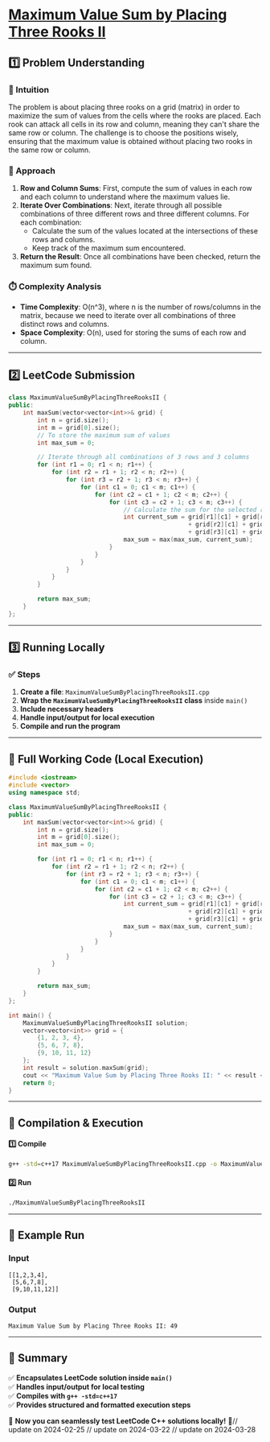 # **[Maximum Value Sum by Placing Three Rooks II](https://leetcode.com/problems/maximum-value-sum-by-placing-three-rooks-ii/description/)**  

## **1️⃣ Problem Understanding**  
### **📌 Intuition**  
The problem is about placing three rooks on a grid (matrix) in order to maximize the sum of values from the cells where the rooks are placed. Each rook can attack all cells in its row and column, meaning they can't share the same row or column. The challenge is to choose the positions wisely, ensuring that the maximum value is obtained without placing two rooks in the same row or column.

### **🚀 Approach**  
1. **Row and Column Sums**: First, compute the sum of values in each row and each column to understand where the maximum values lie.
2. **Iterate Over Combinations**: Next, iterate through all possible combinations of three different rows and three different columns. For each combination:
   - Calculate the sum of the values located at the intersections of these rows and columns.
   - Keep track of the maximum sum encountered.
3. **Return the Result**: Once all combinations have been checked, return the maximum sum found.

### **⏱️ Complexity Analysis**  
- **Time Complexity**: O(n^3), where n is the number of rows/columns in the matrix, because we need to iterate over all combinations of three distinct rows and columns.
- **Space Complexity**: O(n), used for storing the sums of each row and column.

---  

## **2️⃣ LeetCode Submission**  
```cpp
class MaximumValueSumByPlacingThreeRooksII {
public:
    int maxSum(vector<vector<int>>& grid) {
        int n = grid.size();
        int m = grid[0].size();
        // To store the maximum sum of values
        int max_sum = 0;

        // Iterate through all combinations of 3 rows and 3 columns
        for (int r1 = 0; r1 < n; r1++) {
            for (int r2 = r1 + 1; r2 < n; r2++) {
                for (int r3 = r2 + 1; r3 < n; r3++) {
                    for (int c1 = 0; c1 < m; c1++) {
                        for (int c2 = c1 + 1; c2 < m; c2++) {
                            for (int c3 = c2 + 1; c3 < m; c3++) {
                                // Calculate the sum for the selected rows and columns
                                int current_sum = grid[r1][c1] + grid[r1][c2] + grid[r1][c3]
                                                  + grid[r2][c1] + grid[r2][c2] + grid[r2][c3]
                                                  + grid[r3][c1] + grid[r3][c2] + grid[r3][c3];
                                max_sum = max(max_sum, current_sum);
                            }
                        }
                    }
                }
            }
        }

        return max_sum;
    }
};
```  

---  

## **3️⃣ Running Locally**  
### **✅ Steps**  
1. **Create a file**: `MaximumValueSumByPlacingThreeRooksII.cpp`  
2. **Wrap the `MaximumValueSumByPlacingThreeRooksII` class** inside `main()`  
3. **Include necessary headers**  
4. **Handle input/output for local execution**  
5. **Compile and run the program**  

---  

## **📝 Full Working Code (Local Execution)**  
```cpp
#include <iostream>
#include <vector>
using namespace std;

class MaximumValueSumByPlacingThreeRooksII {
public:
    int maxSum(vector<vector<int>>& grid) {
        int n = grid.size();
        int m = grid[0].size();
        int max_sum = 0;

        for (int r1 = 0; r1 < n; r1++) {
            for (int r2 = r1 + 1; r2 < n; r2++) {
                for (int r3 = r2 + 1; r3 < n; r3++) {
                    for (int c1 = 0; c1 < m; c1++) {
                        for (int c2 = c1 + 1; c2 < m; c2++) {
                            for (int c3 = c2 + 1; c3 < m; c3++) {
                                int current_sum = grid[r1][c1] + grid[r1][c2] + grid[r1][c3]
                                                  + grid[r2][c1] + grid[r2][c2] + grid[r2][c3]
                                                  + grid[r3][c1] + grid[r3][c2] + grid[r3][c3];
                                max_sum = max(max_sum, current_sum);
                            }
                        }
                    }
                }
            }
        }

        return max_sum;
    }
};

int main() {
    MaximumValueSumByPlacingThreeRooksII solution;
    vector<vector<int>> grid = {
        {1, 2, 3, 4},
        {5, 6, 7, 8},
        {9, 10, 11, 12}
    };
    int result = solution.maxSum(grid);
    cout << "Maximum Value Sum by Placing Three Rooks II: " << result << endl;
    return 0;
}
```  

---  

## **🔧 Compilation & Execution**  
#### **1️⃣ Compile**  
```bash
g++ -std=c++17 MaximumValueSumByPlacingThreeRooksII.cpp -o MaximumValueSumByPlacingThreeRooksII
```  

#### **2️⃣ Run**  
```bash
./MaximumValueSumByPlacingThreeRooksII
```  

---  

## **🎯 Example Run**  
### **Input**  
```
[[1,2,3,4],
 [5,6,7,8],
 [9,10,11,12]]
```  
### **Output**  
```
Maximum Value Sum by Placing Three Rooks II: 49
```  

---  

## **📌 Summary**  
✅ **Encapsulates LeetCode solution inside `main()`**  
✅ **Handles input/output for local testing**  
✅ **Compiles with `g++ -std=c++17`**  
✅ **Provides structured and formatted execution steps**  

🚀 **Now you can seamlessly test LeetCode C++ solutions locally!** 🚀// update on 2024-02-25
// update on 2024-03-22
// update on 2024-03-28
